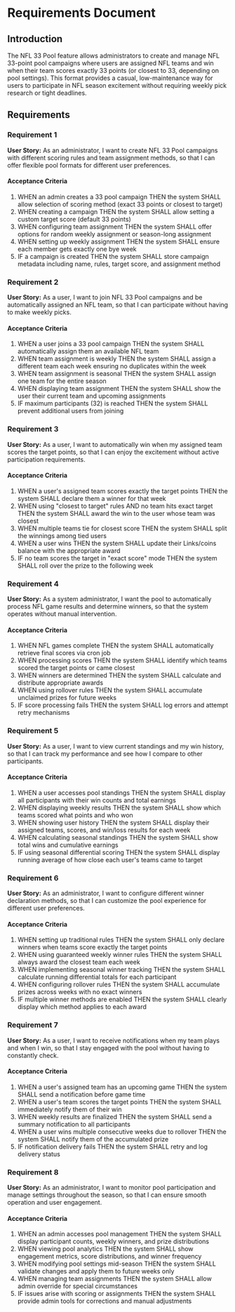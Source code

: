 # Requirements Document

## Introduction

The NFL 33 Pool feature allows administrators to create and manage NFL 33-point pool campaigns where users are assigned NFL teams and win when their team scores exactly 33 points (or closest to 33, depending on pool settings). This format provides a casual, low-maintenance way for users to participate in NFL season excitement without requiring weekly pick research or tight deadlines.

## Requirements

### Requirement 1

**User Story:** As an administrator, I want to create NFL 33 Pool campaigns with different scoring rules and team assignment methods, so that I can offer flexible pool formats for different user preferences.

#### Acceptance Criteria

1. WHEN an admin creates a 33 pool campaign THEN the system SHALL allow selection of scoring method (exact 33 points or closest to target)
2. WHEN creating a campaign THEN the system SHALL allow setting a custom target score (default 33 points)
3. WHEN configuring team assignment THEN the system SHALL offer options for random weekly assignment or season-long assignment
4. WHEN setting up weekly assignment THEN the system SHALL ensure each member gets exactly one bye week
5. IF a campaign is created THEN the system SHALL store campaign metadata including name, rules, target score, and assignment method

### Requirement 2

**User Story:** As a user, I want to join NFL 33 Pool campaigns and be automatically assigned an NFL team, so that I can participate without having to make weekly picks.

#### Acceptance Criteria

1. WHEN a user joins a 33 pool campaign THEN the system SHALL automatically assign them an available NFL team
2. WHEN team assignment is weekly THEN the system SHALL assign a different team each week ensuring no duplicates within the week
3. WHEN team assignment is seasonal THEN the system SHALL assign one team for the entire season
4. WHEN displaying team assignment THEN the system SHALL show the user their current team and upcoming assignments
5. IF maximum participants (32) is reached THEN the system SHALL prevent additional users from joining

### Requirement 3

**User Story:** As a user, I want to automatically win when my assigned team scores the target points, so that I can enjoy the excitement without active participation requirements.

#### Acceptance Criteria

1. WHEN a user's assigned team scores exactly the target points THEN the system SHALL declare them a winner for that week
2. WHEN using "closest to target" rules AND no team hits exact target THEN the system SHALL award the win to the user whose team was closest
3. WHEN multiple teams tie for closest score THEN the system SHALL split the winnings among tied users
4. WHEN a user wins THEN the system SHALL update their Links/coins balance with the appropriate award
5. IF no team scores the target in "exact score" mode THEN the system SHALL roll over the prize to the following week

### Requirement 4

**User Story:** As a system administrator, I want the pool to automatically process NFL game results and determine winners, so that the system operates without manual intervention.

#### Acceptance Criteria

1. WHEN NFL games complete THEN the system SHALL automatically retrieve final scores via cron job
2. WHEN processing scores THEN the system SHALL identify which teams scored the target points or came closest
3. WHEN winners are determined THEN the system SHALL calculate and distribute appropriate awards
4. WHEN using rollover rules THEN the system SHALL accumulate unclaimed prizes for future weeks
5. IF score processing fails THEN the system SHALL log errors and attempt retry mechanisms

### Requirement 5

**User Story:** As a user, I want to view current standings and my win history, so that I can track my performance and see how I compare to other participants.

#### Acceptance Criteria

1. WHEN a user accesses pool standings THEN the system SHALL display all participants with their win counts and total earnings
2. WHEN displaying weekly results THEN the system SHALL show which teams scored what points and who won
3. WHEN showing user history THEN the system SHALL display their assigned teams, scores, and win/loss results for each week
4. WHEN calculating seasonal standings THEN the system SHALL show total wins and cumulative earnings
5. IF using seasonal differential scoring THEN the system SHALL display running average of how close each user's teams came to target

### Requirement 6

**User Story:** As an administrator, I want to configure different winner declaration methods, so that I can customize the pool experience for different user preferences.

#### Acceptance Criteria

1. WHEN setting up traditional rules THEN the system SHALL only declare winners when teams score exactly the target points
2. WHEN using guaranteed weekly winner rules THEN the system SHALL always award the closest team each week
3. WHEN implementing seasonal winner tracking THEN the system SHALL calculate running differential totals for each participant
4. WHEN configuring rollover rules THEN the system SHALL accumulate prizes across weeks with no exact winners
5. IF multiple winner methods are enabled THEN the system SHALL clearly display which method applies to each award

### Requirement 7

**User Story:** As a user, I want to receive notifications when my team plays and when I win, so that I stay engaged with the pool without having to constantly check.

#### Acceptance Criteria

1. WHEN a user's assigned team has an upcoming game THEN the system SHALL send a notification before game time
2. WHEN a user's team scores the target points THEN the system SHALL immediately notify them of their win
3. WHEN weekly results are finalized THEN the system SHALL send a summary notification to all participants
4. WHEN a user wins multiple consecutive weeks due to rollover THEN the system SHALL notify them of the accumulated prize
5. IF notification delivery fails THEN the system SHALL retry and log delivery status

### Requirement 8

**User Story:** As an administrator, I want to monitor pool participation and manage settings throughout the season, so that I can ensure smooth operation and user engagement.

#### Acceptance Criteria

1. WHEN an admin accesses pool management THEN the system SHALL display participant counts, weekly winners, and prize distributions
2. WHEN viewing pool analytics THEN the system SHALL show engagement metrics, score distributions, and winner frequency
3. WHEN modifying pool settings mid-season THEN the system SHALL validate changes and apply them to future weeks only
4. WHEN managing team assignments THEN the system SHALL allow admin override for special circumstances
5. IF issues arise with scoring or assignments THEN the system SHALL provide admin tools for corrections and manual adjustments